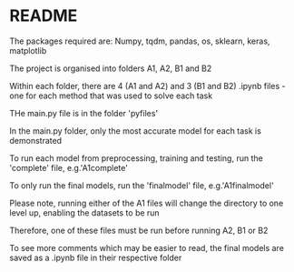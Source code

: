 # README

The packages required are:
Numpy, tqdm, pandas, os, sklearn, keras, matplotlib

The project is organised into folders A1, A2, B1 and B2

Within each folder, there are 4 (A1 and A2) and 3 (B1 and B2) .ipynb files - one for each method that was used to solve each task

THe main.py file is in the folder 'pyfiles'

In the main.py folder, only the most accurate model for each task is demonstrated

To run each model from preprocessing, training and testing, run the 'complete' file, e.g.'A1complete'

To only run the final models, run the 'finalmodel' file, e.g.'A1finalmodel'


Please note, running either of the A1 files will change the directory to one level up, enabling the datasets to be run

Therefore, one of these files must be run before running A2, B1 or B2


To see more comments which may be easier to read, the final models are saved as a .ipynb file in their respective folder
